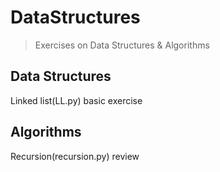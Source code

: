 # DataStructures
> Exercises on Data Structures & Algorithms
## Data Structures
Linked list(LL.py) basic exercise
## Algorithms
Recursion(recursion.py) review
